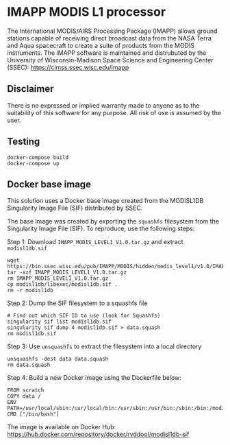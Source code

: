 # IMAPP MODIS L1 processor
The International MODIS/AIRS Processing Package (IMAPP) allows ground stations capable of receiving direct broadcast data from the NASA Terra and Aqua spacecraft to create a suite of products from the MODIS instruments. The IMAPP software is maintained and distrubuted by the University of Wisconsin-Madison Space Science and Engineering Center (SSEC): https://cimss.ssec.wisc.edu/imapp

## Disclaimer

There is no expressed or implied warranty made to anyone as to the suitability of this software
for any purpose. All risk of use is assumed by the user. 


## Testing

```
docker-compose build
docker-compose up
```

## Docker base image

This solution uses a Docker base image created from the MODISL1DB Singularity Image File (SIF) distributed by SSEC.

The base image was created by exporting the `squashfs` filesystem from the Singularity Image File (SIF). To reproduce, use the following steps:

Step 1: Download `IMAPP_MODIS_LEVEL1_V1.0.tar.gz` and extract `modisl1db.sif`
```
wget https://bin.ssec.wisc.edu/pub/IMAPP/MODIS/hidden/modis_level1/v1.0/IMAPP_MODIS_LEVEL1_V1.0.tar.gz
tar -xzf IMAPP_MODIS_LEVEL1_V1.0.tar.gz
rm IMAPP_MODIS_LEVEL1_V1.0.tar.gz
cp modisl1db/libexec/modisl1db.sif .
rm -r modisl1db
```

Step 2: Dump the SIF filesystem to a squashfs file 
```
# Find out which SIF ID to use (look for Squashfs)
singularity sif list modisl1db.sif
singularity sif dump 4 modisl1db.sif > data.squash
rm modisl1db.sif
```

Step 3: Use `unsquashfs` to extract the filesystem into a local directory
```
unsquashfs -dest data data.squash
rm data.squash
```

Step 4: Build a new Docker image using the Dockerfile below:

```
FROM scratch
COPY data /
ENV PATH=/usr/local/sbin:/usr/local/bin:/usr/sbin:/usr/bin:/sbin:/bin:/modisl1db/bin
CMD ["/bin/bash"]
```

The image is available on Docker Hub: https://hub.docker.com/repository/docker/rvddool/modisl1db-sif
